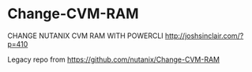 Change-CVM-RAM
==============
CHANGE NUTANIX CVM RAM WITH POWERCLI http://joshsinclair.com/?p=410

Legacy repo from https://github.com/nutanix/Change-CVM-RAM